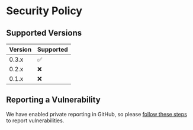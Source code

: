 # Security Policy

## Supported Versions

| Version | Supported          |
| ------- | ------------------ |
| 0.3.x   | :white_check_mark: |
| 0.2.x   | :x:                |
| 0.1.x   | :x:                |

## Reporting a Vulnerability

We have enabled private reporting in GitHub, so please [follow these steps](https://github.com/hughsie/libxmlb/security) to report vulnerabilities.
